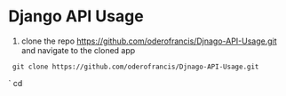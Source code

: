 # Django API Usage

1. clone the repo https://github.com/oderofrancis/Djnago-API-Usage.git and navigate to the cloned app

`` git clone https://github.com/oderofrancis/Djnago-API-Usage.git``

` cd 
